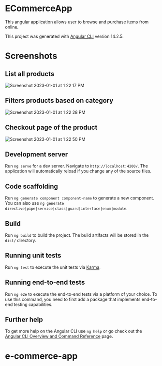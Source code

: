 # ECommerceApp

This angular application allows user to browse and purchase items from online.

This project was generated with [Angular CLI](https://github.com/angular/angular-cli) version 14.2.5.


# Screenshots

## List all products

![Screenshot 2023-01-01 at 1 22 17 PM](https://user-images.githubusercontent.com/17925504/210170456-cf945803-5fd4-4ada-8573-53a081765cff.png)

## Filters products based on category

![Screenshot 2023-01-01 at 1 22 28 PM](https://user-images.githubusercontent.com/17925504/210170459-7951f22e-4311-44be-9b58-13b83569eacc.png)

## Checkout page of the product

![Screenshot 2023-01-01 at 1 22 50 PM](https://user-images.githubusercontent.com/17925504/210170460-bba887e7-3dcd-4ab2-b036-af2d2c2be4f4.png)


## Development server

Run `ng serve` for a dev server. Navigate to `http://localhost:4200/`. The application will automatically reload if you change any of the source files.

## Code scaffolding

Run `ng generate component component-name` to generate a new component. You can also use `ng generate directive|pipe|service|class|guard|interface|enum|module`.

## Build

Run `ng build` to build the project. The build artifacts will be stored in the `dist/` directory.

## Running unit tests

Run `ng test` to execute the unit tests via [Karma](https://karma-runner.github.io).

## Running end-to-end tests

Run `ng e2e` to execute the end-to-end tests via a platform of your choice. To use this command, you need to first add a package that implements end-to-end testing capabilities.

## Further help

To get more help on the Angular CLI use `ng help` or go check out the [Angular CLI Overview and Command Reference](https://angular.io/cli) page.
# e-commerce-app
